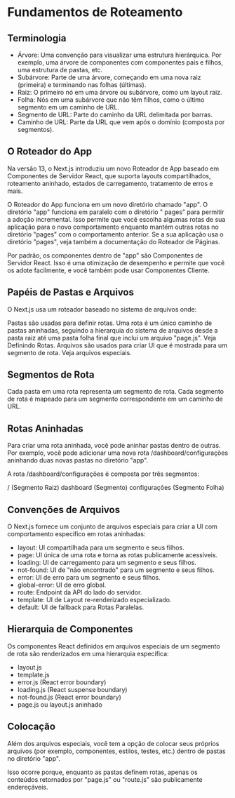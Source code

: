 # Fundamentos de Roteamento

## Terminologia

- Árvore: Uma convenção para visualizar uma estrutura hierárquica. Por exemplo, uma árvore de componentes com
  componentes pais e filhos, uma estrutura de pastas, etc.
- Subárvore: Parte de uma árvore, começando em uma nova raiz (primeira) e terminando nas folhas (últimas).
- Raiz: O primeiro nó em uma árvore ou subárvore, como um layout raiz.
- Folha: Nós em uma subárvore que não têm filhos, como o último segmento em um caminho de URL.
- Segmento de URL: Parte do caminho da URL delimitada por barras.
- Caminho de URL: Parte da URL que vem após o domínio (composta por segmentos).

## O Roteador do App

Na versão 13, o Next.js introduziu um novo Roteador de App baseado em Componentes de Servidor React, que suporta layouts
compartilhados, roteamento aninhado, estados de carregamento, tratamento de erros e mais.

O Roteador do App funciona em um novo diretório chamado "app". O diretório "app" funciona em paralelo com o diretório "
pages" para permitir a adoção incremental. Isso permite que você escolha algumas rotas de sua aplicação para o novo
comportamento enquanto mantém outras rotas no diretório "pages" com o comportamento anterior. Se a sua aplicação usa o
diretório "pages", veja também a documentação do Roteador de Páginas.

Por padrão, os componentes dentro de "app" são Componentes de Servidor React. Isso é uma otimização de desempenho e
permite que você os adote facilmente, e você também pode usar Componentes Cliente.

## Papéis de Pastas e Arquivos

O Next.js usa um roteador baseado no sistema de arquivos onde:

Pastas são usadas para definir rotas. Uma rota é um único caminho de pastas aninhadas, seguindo a hierarquia do sistema
de arquivos desde a pasta raiz até uma pasta folha final que inclui um arquivo "page.js". Veja Definindo Rotas.
Arquivos são usados para criar UI que é mostrada para um segmento de rota. Veja arquivos especiais.

## Segmentos de Rota

Cada pasta em uma rota representa um segmento de rota. Cada segmento de rota é mapeado para um segmento correspondente
em um caminho de URL.

## Rotas Aninhadas

Para criar uma rota aninhada, você pode aninhar pastas dentro de outras. Por exemplo, você pode adicionar uma nova rota
/dashboard/configurações aninhando duas novas pastas no diretório "app".

A rota /dashboard/configurações é composta por três segmentos:

/ (Segmento Raiz)
dashboard (Segmento)
configurações (Segmento Folha)

## Convenções de Arquivos

O Next.js fornece um conjunto de arquivos especiais para criar a UI com comportamento específico em rotas aninhadas:

- layout: UI compartilhada para um segmento e seus filhos.
- page: UI única de uma rota e torna as rotas publicamente acessíveis.
- loading: UI de carregamento para um segmento e seus filhos.
- not-found: UI de "não encontrado" para um segmento e seus filhos.
- error: UI de erro para um segmento e seus filhos.
- global-error: UI de erro global.
- route: Endpoint da API do lado do servidor.
- template: UI de Layout re-renderizado especializado.
- default: UI de fallback para Rotas Paralelas.

## Hierarquia de Componentes

Os componentes React definidos em arquivos especiais de um segmento de rota são renderizados em uma hierarquia
específica:

- layout.js
- template.js
- error.js (React error boundary)
- loading.js (React suspense boundary)
- not-found.js (React error boundary)
- page.js ou layout.js aninhado

## Colocação

Além dos arquivos especiais, você tem a opção de colocar seus próprios arquivos (por exemplo, componentes, estilos,
testes, etc.) dentro de pastas no diretório "app".

Isso ocorre porque, enquanto as pastas definem rotas, apenas os conteúdos retornados por "page.js" ou "route.js" são
publicamente endereçáveis.
